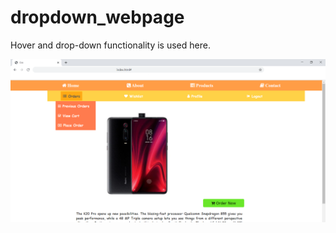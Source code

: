 # dropdown_webpage
Hover and drop-down functionality is used here. 


![alt text](https://github.com/Shalini21c/dropdown_webpage/blob/master/ss.png)
